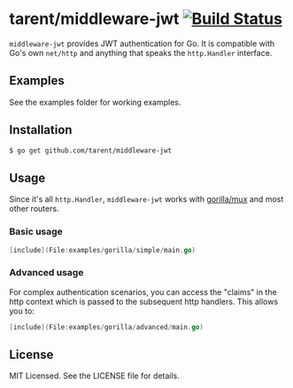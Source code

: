 # tarent/middleware-jwt [![Build Status](https://travis-ci.org/tarent/middleware-jwt.svg)](https://travis-ci.org/tarent/middleware-jwt)

`middleware-jwt` provides JWT authentication for Go. It is compatible with Go's own `net/http` and anything that speaks the `http.Handler` interface.

## Examples

See the examples folder for working examples.

## Installation

```sh
$ go get github.com/tarent/middleware-jwt
```


## Usage

Since it's all `http.Handler`, `middleware-jwt` works with [gorilla/mux](https://github.com/gorilla/mux) and most other routers.

### Basic usage

```go
[include](File:examples/gorilla/simple/main.go)

```

### Advanced usage

For complex authentication scenarios, you can access the "claims" in the http context which is passed to the subsequent http handlers. This allows you to:

```go
[include](File:examples/gorilla/advanced/main.go)

```


## License

MIT Licensed. See the LICENSE file for details.